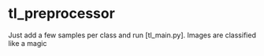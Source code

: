 # tl_preprocessor
Just add a few samples per class and run [tl_main.py]. Images are classified like a magic
